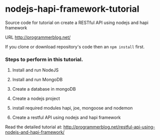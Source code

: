 # nodejs-hapi-framework-tutorial
Source code for tutorial on create a RESTful API using nodejs and hapi framework

URL http://programmerblog.net/

If you clone or download repository's code then an `npm install` first.


### Steps to perform in this tutorial.

1. Install and run NodeJS

2. Install and run MongoDB

3. Create a database in mongoDB

4. Create a nodejs project

5. install required modules hapi, joe, mongoose and nodemon

6. Create a restful API using nodejs and hapi framework

Read the detailed tutorial at:  http://programmerblog.net/restful-api-using-nodejs-and-hapi-framework/

